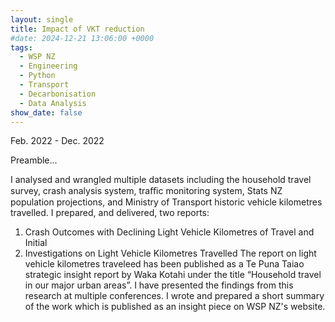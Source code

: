 ```yaml
---
layout: single
title: Impact of VKT reduction
#date: 2024-12-21 13:06:00 +0000
tags:
  - WSP NZ
  - Engineering
  - Python
  - Transport
  - Decarbonisation
  - Data Analysis
show_date: false
---
```

Feb. 2022 - Dec. 2022

Preamble...

I analysed and wrangled multiple datasets including the household travel survey, crash analysis system, traﬃc monitoring system, Stats NZ population projections, and Ministry of Transport historic vehicle kilometres travelled.
I prepared, and delivered, two reports:
1. Crash Outcomes with Declining Light Vehicle Kilometres of Travel and Initial
2. Investigations on Light Vehicle Kilometres Travelled
The report on light vehicle kilometres traveleed has been published as a Te Puna Taiao strategic insight report by Waka
Kotahi under the title “Household travel in our major urban areas”.
I have presented the findings from this research at multiple conferences.
I wrote and prepared a short summary of the work which is published as an insight piece on WSP NZ's website.